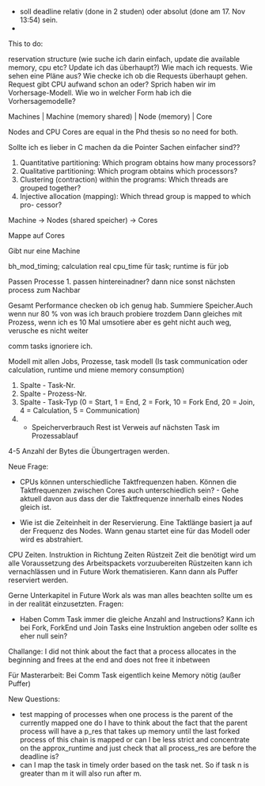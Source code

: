 
* soll deadline relativ (done in 2 studen) oder absolut (done am 17. Nov 13:54) sein.
* 



This to do:

reservation structure (wie suche ich darin einfach, update die available memory, cpu etc? Update ich das überhaupt?)
Wie mach ich requests.
Wie sehen eine Pläne aus?
Wie checke ich ob die Requests überhaupt gehen. Request gibt CPU aufwand schon an oder? Sprich haben wir im Vorhersage-Modell.
Wie wo in welcher Form hab ich die Vorhersagemodelle?



Machines 
  |
  Machine (memory shared)
     |
    Node (memory)
      |
    Core 


Nodes and CPU Cores are equal in the Phd thesis so no need for both. 


Sollte ich es lieber in C machen da die Pointer Sachen einfacher sind??


1. Quantitative partitioning: Which program obtains how many processors?
2. Qualitative partitioning: Which program obtains which processors?
3. Clustering (contraction) within the programs: Which threads are grouped
together?
4. Injective allocation (mapping): Which thread group is mapped to which pro-
cessor?


Machine -> Nodes (shared speicher) -> Cores

Mappe auf Cores

Gibt nur eine Machine


bh_mod_timing; calculation real cpu_time für task; runtime is für job


Passen Processe 1. passen hintereinadner? dann nice sonst nächsten process zum Nachbar


Gesamt Performance checken ob ich genug hab. Summiere Speicher.Auch wenn nur 80 % von was ich brauch probiere trozdem
Dann gleiches mit Prozess, wenn ich es 10 Mal umsotiere aber es geht nicht auch weg, verusche es nicht weiter

comm tasks ignoriere ich. 

Modell mit allen Jobs, Prozesse, task modell (Is task communication oder calculation, runtime und miene memory consumption)



1. Spalte - Task-Nr.
2. Spalte - Prozess-Nr.
3. Spalte - Task-Typ (0 = Start, 1 = End, 2 = Fork, 10 = Fork End, 20 = Join, 4 = 
Calculation, 5 = Communication)
4. - Speicherverbrauch
Rest ist Verweis auf nächsten Task im Prozessablauf

4-5 Anzahl der Bytes die Übungertragen werden.



Neue Frage:
* CPUs können unterschiedliche Taktfrequenzen haben. Können die Taktfrequenzen zwischen Cores auch unterschiedlich sein? - Gehe aktuell davon aus dass der die Taktfrequenze innerhalb eines Nodes gleich ist.

* Wie ist die Zeiteinheit in der Reservierung. Eine Taktlänge basiert ja auf der Frequenz des Nodes. Wann genau startet eine für das Modell oder wird es abstrahiert. 



CPU Zeiten. Instruktion in Richtung Zeiten
Rüstzeit Zeit die benötigt wird um alle Voraussetzung des Arbeitspackets vorzuubereiten
Rüstzeiten kann ich vernachlässen und in Future Work thematisieren. Kann dann als Puffer reserviert werden. 

Gerne Unterkapitel in Future Work als was man alles beachten sollte um es in der realität einzusetzten.
Fragen:
* Haben Comm Task immer die gleiche Anzahl and Instructions? Kann ich bei Fork, ForkEnd und Join Tasks eine Instruktion angeben oder sollte es eher null sein?

Challange: I did not think about the fact that a process allocates in the beginning and frees at the end and does not free it inbetween 


Für Masterarbeit: Bei Comm Task eigentlich keine Memory nötig (außer Puffer)


New Questions:
* test mapping of processes when one process is the parent of the currently mapped one do I have to think about the fact that the parent process will have a p_res that takes up memory until the last forked process of this chain is mapped or can I be less strict and concentrate on the approx_runtime and just check that all process_res are before the deadline is?
* can I map the task in timely order based on the task net. So if task n is greater than m it will also run after m.